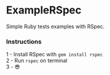 # ExampleRSpec
Simple Ruby tests examples with RSpec.

### Instructions
1 - Install RSpec with `gem install rspec`<br />
2 - Run `rspec` on terminal<br />
3 - 😎<br />
